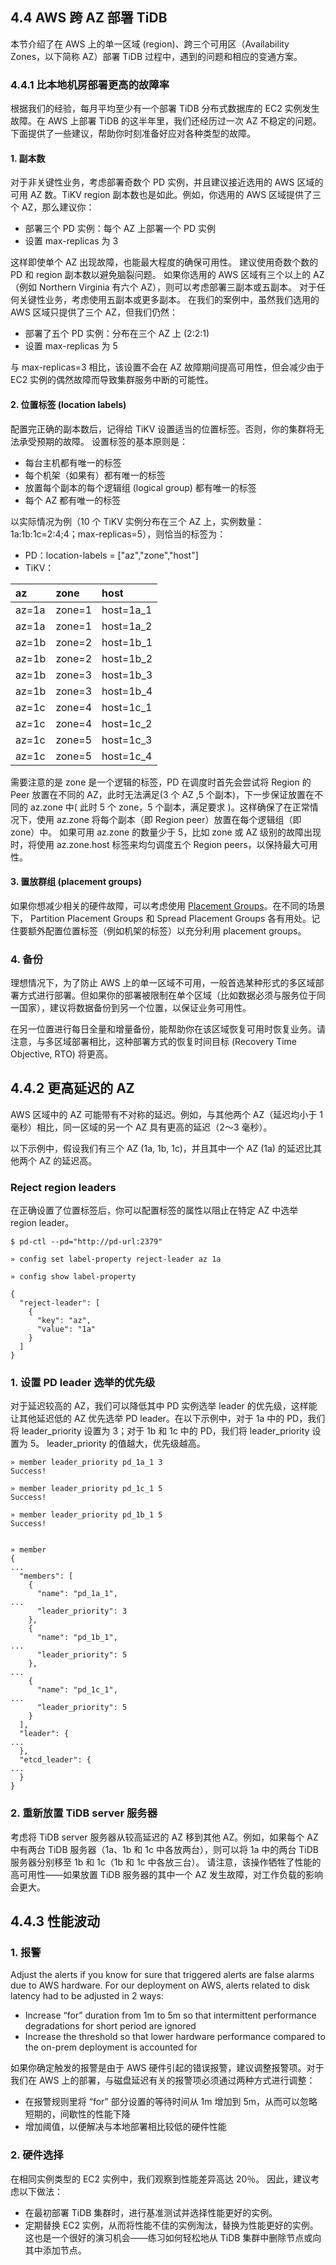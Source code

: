 
## 4.4 AWS 跨 AZ 部署 TiDB
本节介绍了在 AWS 上的单一区域 (region)、跨三个可用区（Availability Zones，以下简称 AZ）部署 TiDB 过程中，遇到的问题和相应的变通方案。

### 4.4.1 比本地机房部署更高的故障率
根据我们的经验，每月平均至少有一个部署 TiDB 分布式数据库的 EC2 实例发生故障。在 AWS 上部署 TiDB 的这半年里，我们还经历过一次 AZ 不稳定的问题。下面提供了一些建议，帮助你时刻准备好应对各种类型的故障。

#### 1. 副本数
对于非关键性业务，考虑部署奇数个 PD 实例，并且建议接近选用的 AWS 区域的可用 AZ 数。TiKV region 副本数也是如此。例如，你选用的 AWS 区域提供了三个 AZ，那么建议你：


* 部署三个 PD 实例：每个 AZ 上部署一个 PD 实例
* 设置 max-replicas 为 3


这样即使单个 AZ 出现故障，也能最大程度的确保可用性。 建议使用奇数个数的 PD 和 region 副本数以避免脑裂问题。 如果你选用的 AWS 区域有三个以上的 AZ（例如 Northern Virginia 有六个 AZ），则可以考虑部署三副本或五副本。
对于任何关键性业务，考虑使用五副本或更多副本。 在我们的案例中，虽然我们选用的 AWS 区域只提供了三个 AZ，但我们仍然：

* 部署了五个 PD 实例：分布在三个 AZ 上 (2:2:1)
* 设置 max-replicas 为 5

与 max-replicas=3 相比，该设置不会在 AZ 故障期间提高可用性，但会减少由于 EC2 实例的偶然故障而导致集群服务中断的可能性。


#### 2. 位置标签 (location labels)


配置完正确的副本数后，记得给 TiKV 设置适当的位置标签。否则，你的集群将无法承受预期的故障。 设置标签的基本原则是：


* 每台主机都有唯一的标签
* 每个机架（如果有）都有唯一的标签
* 放置每个副本的每个逻辑组 (logical group) 都有唯一的标签
* 每个 AZ 都有唯一的标签


以实际情况为例（10 个 TiKV 实例分布在三个 AZ 上，实例数量：1a:1b:1c=2:4;4；max-replicas=5），则恰当的标签为：


* PD：location-labels = ["az","zone","host"]
* TiKV：

| az      |  zone    | host        |   
| :----   |:----     |:----        |
| az=1a   | zone=1   | host=1a_1   | 
| az=1a   | zone=1   | host=1a_2   | 
| az=1b   | zone=2   | host=1b_1   | 
| az=1b   | zone=2   | host=1b_2   | 
| az=1b   | zone=3   | host=1b_3   | 
| az=1b   | zone=3   | host=1b_4   | 
| az=1c   | zone=4   | host=1c_1   | 
| az=1c   | zone=4   | host=1c_2   | 
| az=1c   | zone=5   | host=1c_3   | 
| az=1c   | zone=5   | host=1c_4   | 



需要注意的是 zone 是一个逻辑的标签，PD 在调度时首先会尝试将 Region 的 Peer 放置在不同的 AZ，此时无法满足(3 个 AZ ,5 个副本)，下一步保证放置在不同的 az.zone 中( 此时 5 个 zone，5 个副本，满足要求 )。这样确保了在正常情况下，使用 az.zone 将每个副本（即 Region peer）放置在每个逻辑组（即 zone）中。 如果可用 az.zone 的数量少于 5，比如 zone 或 AZ 级别的故障出现时，将使用 az.zone.host 标签来均匀调度五个 Region peers，以保持最大可用性。

#### 3. 置放群组 (placement groups)

如果你想减少相关的硬件故障，可以考虑使用 [Placement Groups](https://docs.aws.amazon.com/AWSEC2/latest/UserGuide/placement-groups.html)。在不同的场景下，
Partition Placement Groups 和 Spread Placement Groups 各有用处。记住要额外配置位置标签（例如机架的标签）以充分利用 placement groups。


### 4. 备份
理想情况下，为了防止 AWS 上的单一区域不可用，一般首选某种形式的多区域部署方式进行部署。但如果你的部署被限制在单个区域（比如数据必须与服务位于同一国家），建议将数据备份到另一个位置，以保证业务可用性。

在另一位置进行每日全量和增量备份，能帮助你在该区域恢复可用时恢复业务。请注意，与多区域部署相比，这种部署方式的恢复时间目标 (Recovery Time Objective, RTO) 将更高。


## 4.4.2 更高延迟的 AZ

AWS 区域中的 AZ 可能带有不对称的延迟。例如，与其他两个 AZ（延迟均小于 1 毫秒）相比，同一区域的另一个 AZ 具有更高的延迟（2～3 毫秒）。

以下示例中，假设我们有三个 AZ (1a, 1b, 1c)，并且其中一个 AZ (1a) 的延迟比其他两个 AZ 的延迟高。

### Reject region leaders  


在正确设置了位置标签后，你可以配置标签的属性以阻止在特定 AZ 中选举 region leader。
```
$ pd-ctl --pd="http://pd-url:2379"

» config set label-property reject-leader az 1a

» config show label-property

{
  "reject-leader": [
    {
      "key": "az",
      "value": "1a"
    }
  ]
}
```

###  1. 设置 PD leader 选举的优先级

对于延迟较高的 AZ，我们可以降低其中 PD 实例选举 leader 的优先级，这样能让其他延迟低的 AZ 优先选举 PD leader。在以下示例中，对于 1a 中的 PD，我们将 leader_priority 设置为 3；对于 1b 和 1c 中的 PD，我们将 leader_priority 设置为 5。 leader_priority 的值越大，优先级越高。
```
» member leader_priority pd_1a_1 3
Success!

» member leader_priority pd_1c_1 5
Success!

» member leader_priority pd_1b_1 5
Success!


» member
{
...
  "members": [
    {
      "name": "pd_1a_1",
...
      "leader_priority": 3
    },
    {
      "name": "pd_1b_1",
...
      "leader_priority": 5
    },
...
    {
      "name": "pd_1c_1",
...
      "leader_priority": 5
    }
  ],
  "leader": {
...
  },
  "etcd_leader": {
...
  }
}
```

### 2. 重新放置 TiDB server 服务器
考虑将 TiDB server 服务器从较高延迟的 AZ 移到其他 AZ。例如，如果每个 AZ 中有两台 TiDB 服务器（1a、1b 和 1c 中各放两台），则可以将 1a 中的两台 TiDB 服务器分别移至 1b 和 1c（1b 和 1c 中各放三台）。 请注意，该操作牺牲了性能的高可用性——如果放置 TiDB 服务器的其中一个 AZ 发生故障，对工作负载的影响会更大。

## 4.4.3 性能波动
### 1. 报警

Adjust the alerts if you know for sure that triggered alerts are false alarms due to AWS hardware. For our deployment on AWS, alerts related to disk latency had to be adjusted in 2 ways:

* Increase “for” duration from 1m to 5m so that intermittent performance degradations for short period are ignored
* Increase the threshold so that lower hardware performance compared to the on-prem deployment is accounted for

如果你确定触发的报警是由于 AWS 硬件引起的错误报警，建议调整报警项。对于我们在 AWS 上的部署，与磁盘延迟有关的报警项必须通过两种方式进行调整：


* 在报警规则里将 “for” 部分设置的等待时间从 1m 增加到 5m，从而可以忽略短期的，间歇性的性能下降
* 增加阈值，以便解决与本地部署相比较低的硬件性能
### 2. 硬件选择

在相同实例类型的 EC2 实例中，我们观察到性能差异高达 20％。 因此，建议考虑以下做法：

* 在最初部署 TiDB 集群时，进行基准测试并选择性能更好的实例。
* 定期替换 EC2 实例，从而将性能不佳的实例淘汰，替换为性能更好的实例。这也是一个很好的演习机会——练习如何轻松地从 TiDB 集群中删除节点或向其中添加节点。




